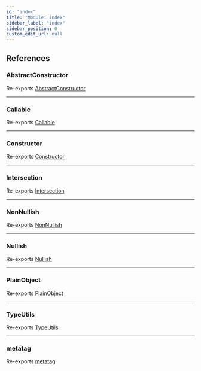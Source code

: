 ```yaml
---
id: "index"
title: "Module: index"
sidebar_label: "index"
sidebar_position: 0
custom_edit_url: null
---
```


## References

### AbstractConstructor

Re-exports [AbstractConstructor](util_type_abstract_constructor.md#abstractconstructor)

___

### Callable

Re-exports [Callable](util_function_callable.md#callable)

___

### Constructor

Re-exports [Constructor](util_type_constructor.md#constructor)

___

### Intersection

Re-exports [Intersection](util_type_intersection.md#intersection)

___

### NonNullish

Re-exports [NonNullish](util_type_non_nullish.md#nonnullish)

___

### Nullish

Re-exports [Nullish](util_type_nullish.md#nullish)

___

### PlainObject

Re-exports [PlainObject](util_type_plain_object.md#plainobject)

___

### TypeUtils

Re-exports [TypeUtils](util_type_type_utils.md#typeutils)

___

### metatag

Re-exports [metatag](core_metatag.md#metatag)
